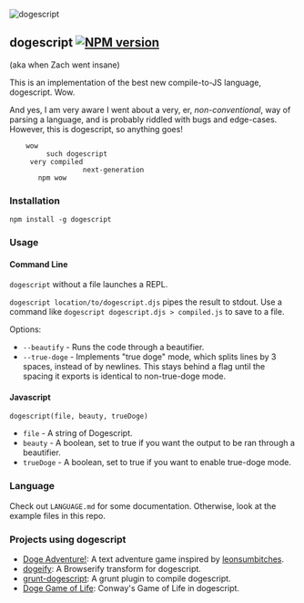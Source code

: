 ![dogescript](https://raw.github.com/remixz/dogescript/master/doge.gif)

## dogescript [![NPM version](https://badge.fury.io/js/dogescript.png)](http://badge.fury.io/js/dogescript)

(aka when Zach went insane)

This is an implementation of the best new compile-to-JS language, dogescript. Wow. 

And yes, I am very aware I went about a very, er, *non-conventional*, way of parsing a language, and is probably riddled with bugs and edge-cases. However, this is dogescript, so anything goes!

```
    wow
         such dogescript
     very compiled
                  next-generation
       npm wow
```


### Installation

`npm install -g dogescript`

### Usage

#### Command Line

`dogescript` without a file launches a REPL.

`dogescript location/to/dogescript.djs` pipes the result to stdout. Use a command like `dogescript dogescript.djs > compiled.js` to save to a file.

Options:

* `--beautify` - Runs the code through a beautifier.
* `--true-doge` - Implements "true doge" mode, which splits lines by 3 spaces, instead of by newlines. This stays behind a flag until the spacing it exports is identical to non-true-doge mode.

#### Javascript

`dogescript(file, beauty, trueDoge)`
* `file` - A string of Dogescript.
* `beauty` - A boolean, set to true if you want the output to be ran through a beautifier.
* `trueDoge` - A boolean, set to true if you want to enable true-doge mode.

### Language

Check out `LANGUAGE.md` for some documentation. Otherwise, look at the example files in this repo.

### Projects using dogescript

- [Doge Adventure!](https://github.com/ngscheurich/doge-adventure): A text adventure game inspired by [leonsumbitches](http://dailydoge.tumblr.com/post/21839788086/leonsumbitches-you-have-encountered-a-doge).
- [dogeify](https://github.com/remixz/dogeify): A Browserify transform for dogescript.
- [grunt-dogescript](https://github.com/Bartvds/grunt-dogescript): A grunt plugin to compile dogescript.
- [Doge Game of Life](https://github.com/eerwitt/doge-game-of-life): Conway's Game of Life in dogescript.
